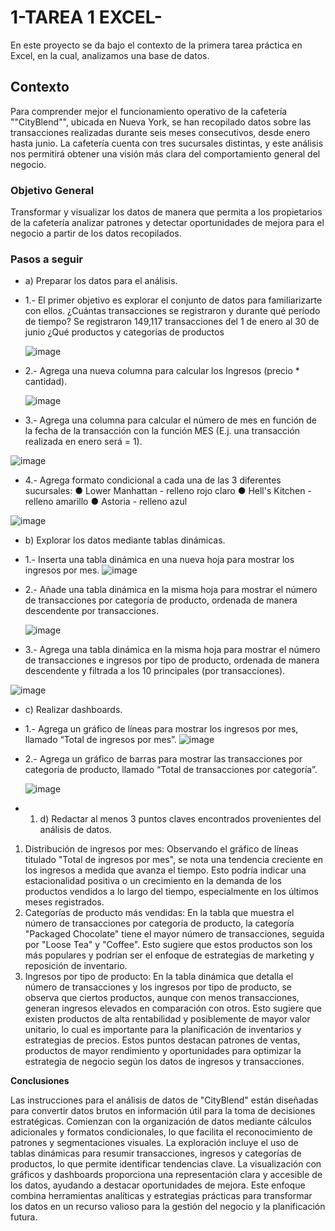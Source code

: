 # 1-TAREA 1 EXCEL- 

En este proyecto se da bajo el contexto de la primera tarea práctica en Excel, en la cual, analizamos una base de datos.

## Contexto

Para comprender mejor el funcionamiento operativo de la cafetería ""CityBlend"", ubicada en Nueva York, se han recopilado datos sobre las transacciones realizadas durante seis meses consecutivos, desde enero hasta junio. La cafetería cuenta con tres sucursales distintas, y este análisis nos permitirá obtener una visión más clara del comportamiento general del negocio.

### Objetivo General 
Transformar y visualizar los datos de manera que permita a los propietarios de la cafetería analizar patrones y detectar oportunidades de mejora para el negocio a partir de los datos recopilados.

### Pasos a seguir

- a) Preparar los datos para el análisis.
- 1.- El primer objetivo es explorar el conjunto de datos para familiarizarte con ellos. ¿Cuántas transacciones se registraron y durante qué período de tiempo?
Se registraron 149,117 transacciones del 1 de enero al 30 de junio 
 ¿Qué productos y categorías de productos

  ![image](https://github.com/user-attachments/assets/25652b54-6e14-4b43-a5d5-da2c0cd49eba)

 - 2.- Agrega una nueva columna para calcular los Ingresos (precio * cantidad).

   ![image](https://github.com/user-attachments/assets/ae1a4da7-b0d1-4440-bd94-e94889ed156c)

- 3.- Agrega una columna para calcular el número de mes en función de la fecha de la transacción con la función MES (E.j. una transacción realizada en enero será = 1).

![image](https://github.com/user-attachments/assets/ca1a0f57-fd72-437f-ab61-48c8571073e3)

- 4.- Agrega formato condicional a cada una de las 3 diferentes sucursales:
● Lower Manhattan - relleno rojo claro
● Hell's Kitchen - relleno amarillo
● Astoria - relleno azul

![image](https://github.com/user-attachments/assets/db1a0082-a8ce-4d73-bcb0-de2eca78351e)

- b) Explorar los datos mediante tablas dinámicas.
- 1.- Inserta una tabla dinámica en una nueva hoja para mostrar los ingresos por mes.
![image](https://github.com/user-attachments/assets/44c5d3d0-5fa5-434e-978c-2773ce51dd60)

- 2.- Añade una tabla dinámica en la misma hoja para mostrar el número de transacciones por categoría de producto, ordenada de manera descendente por transacciones.

  ![image](https://github.com/user-attachments/assets/ab4ab02a-34b2-42c7-8284-5b050bcda3ec)

- 3.- Agrega una tabla dinámica en la misma hoja para mostrar el número de transacciones e ingresos por tipo de producto, ordenada de manera descendente y filtrada a los 10 principales (por transacciones).

 ![image](https://github.com/user-attachments/assets/2a8d7c85-3b40-45d3-9573-d2fa30a6ab43)


 - c) Realizar dashboards.
- 1.- Agrega un gráfico de líneas para mostrar los ingresos por mes, llamado “Total de ingresos por mes”.
![image](https://github.com/user-attachments/assets/45ce386f-5a00-4df0-92e5-d3d8a178f102)

- 2.- Agrega un gráfico de barras para mostrar las transacciones por categoría de producto, llamado “Total de transacciones por categoría”.

  ![image](https://github.com/user-attachments/assets/02ff3621-1da2-479c-a6d2-7b0cf5569616)

  
- 1.	d) Redactar al menos 3 puntos claves encontrados provenientes del análisis de datos.
 1.	Distribución de ingresos por mes:
Observando el gráfico de líneas titulado "Total de ingresos por mes", se nota una tendencia creciente en los ingresos a medida que avanza el tiempo. Esto podría indicar una estacionalidad positiva o un crecimiento en la demanda de los productos vendidos a lo largo del tiempo, especialmente en los últimos meses registrados.
2.	Categorías de producto más vendidas:
En la tabla que muestra el número de transacciones por categoría de producto, la categoría "Packaged Chocolate" tiene el mayor número de transacciones, seguida por "Loose Tea" y "Coffee". Esto sugiere que estos productos son los más populares y podrían ser el enfoque de estrategias de marketing y reposición de inventario.
3.	Ingresos por tipo de producto:
En la tabla dinámica que detalla el número de transacciones y los ingresos por tipo de producto, se observa que ciertos productos, aunque con menos transacciones, generan ingresos elevados en comparación con otros. Esto sugiere que existen productos de alta rentabilidad y posiblemente de mayor valor unitario, lo cual es importante para la planificación de inventarios y estrategias de precios.
Estos puntos destacan patrones de ventas, productos de mayor rendimiento y oportunidades para optimizar la estrategia de negocio según los datos de ingresos y transacciones.

     

**Conclusiones**

Las instrucciones para el análisis de datos de "CityBlend" están diseñadas para convertir datos brutos en información útil para la toma de decisiones estratégicas. Comienzan con la organización de datos mediante cálculos adicionales y formatos condicionales, lo que facilita el reconocimiento de patrones y segmentaciones visuales. La exploración incluye el uso de tablas dinámicas para resumir transacciones, ingresos y categorías de productos, lo que permite identificar tendencias clave. La visualización con gráficos y dashboards proporciona una representación clara y accesible de los datos, ayudando a destacar oportunidades de mejora. Este enfoque combina herramientas analíticas y estrategias prácticas para transformar los datos en un recurso valioso para la gestión del negocio y la planificación futura.









  


    
